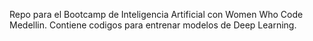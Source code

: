 Repo para el Bootcamp de Inteligencia Artificial con Women Who Code Medellin.
Contiene codigos para entrenar modelos de Deep Learning.
